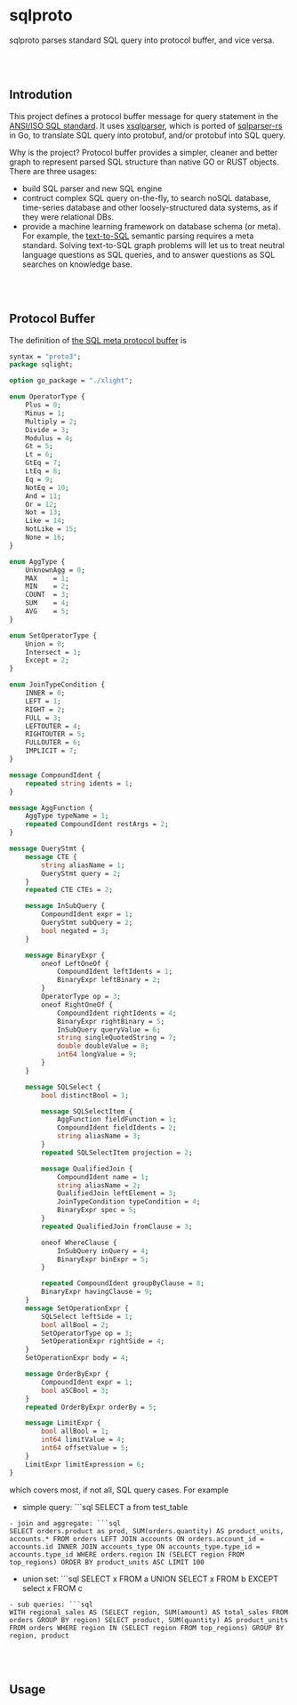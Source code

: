 # sqlproto

sqlproto parses standard SQL query into protocol buffer, and vice versa.

<br /><br />
## Introdution

This project defines a protocol buffer message for query statement in the [ANSI/ISO SQL standard](https://en.wikipedia.org/wiki/ISO/IEC_9075).
It uses [xsqlparser](https://github.com/akito0107/xsqlparser), which is ported of [sqlparser-rs](https://github.com/andygrove/sqlparser-rs) in Go, to translate SQL query into protobuf, and/or protobuf into SQL query.

Why is the project? Protocol buffer provides a simpler, cleaner and better graph to represent parsed SQL structure than native GO or RUST objects. There are three usages:

- build SQL parser and new SQL engine
- contruct complex SQL query on-the-fly, to search noSQL database, time-series database and other loosely-structured data systems, as if they were relational DBs.
- provide a machine learning framework on database schema (or meta). For example, the [text-to-SQL](https://yale-lily.github.io/spider) semantic parsing requires a meta standard. Solving text-to-SQL graph problems will let us to treat neutral language questions as SQL queries, and to answer questions as SQL searches on knowledge base.

<br /><br />

## Protocol Buffer

The definition of [the SQL meta protocol buffer](https://github.com/genelet/sqlproto/blob/main/proto/sqlight.proto) is

```protobuf
syntax = "proto3";
package sqlight;

option go_package = "./xlight";

enum OperatorType {
	Plus = 0;
	Minus = 1;
	Multiply = 2;
	Divide = 3;
	Modulus = 4;
	Gt = 5;
	Lt = 6;
	GtEq = 7;
	LtEq = 8;
	Eq = 9;
	NotEq = 10;
	And = 11;
	Or = 12;
	Not = 13;
	Like = 14;
	NotLike = 15;
	None = 16;
}

enum AggType {
	UnknownAgg = 0;
	MAX    = 1;
	MIN    = 2;
	COUNT  = 3;
	SUM    = 4;
	AVG    = 5;
}

enum SetOperatorType {
	Union = 0;
	Intersect = 1;
	Except = 2;
}

enum JoinTypeCondition {
	INNER = 0;
	LEFT = 1;
	RIGHT = 2;
	FULL = 3;
	LEFTOUTER = 4;
	RIGHTOUTER = 5;
	FULLOUTER = 6;
	IMPLICIT = 7;
}

message CompoundIdent {
	repeated string idents = 1;
}

message AggFunction {
	AggType typeName = 1;
	repeated CompoundIdent restArgs = 2;
}

message QueryStmt {
	message CTE {
		string aliasName = 1;
		QueryStmt query = 2;
    }
	repeated CTE CTEs = 2;

	message InSubQuery {
		CompoundIdent expr = 1;
		QueryStmt subQuery = 2;
		bool negated = 3;
	}

	message BinaryExpr {
		oneof LeftOneOf {
			CompoundIdent leftIdents = 1;
			BinaryExpr leftBinary = 2;
		}
		OperatorType op = 3;
		oneof RightOneOf {
			CompoundIdent rightIdents = 4;
			BinaryExpr rightBinary = 5;
			InSubQuery queryValue = 6;
			string singleQuotedString = 7;
			double doubleValue = 8;
			int64 longValue = 9;
		}
	}

	message SQLSelect {
		bool distinctBool = 1;

		message SQLSelectItem {
			AggFunction fieldFunction = 1;
			CompoundIdent fieldIdents = 2;
			string aliasName = 3;
		}
		repeated SQLSelectItem projection = 2;

		message QualifiedJoin {
			CompoundIdent name = 1;
			string aliasName = 2;
			QualifiedJoin leftElement = 3;
			JoinTypeCondition typeCondition = 4;
			BinaryExpr spec = 5;
		}
		repeated QualifiedJoin fromClause = 3;

		oneof WhereClause {
			InSubQuery inQuery = 4;
			BinaryExpr binExpr = 5;
		}

		repeated CompoundIdent groupByClause = 8;
		BinaryExpr havingClause = 9;
	}
	message SetOperationExpr {
		SQLSelect leftSide = 1;
		bool allBool = 2;
		SetOperatorType op = 3;
		SetOperationExpr rightSide = 4;
	}
	SetOperationExpr body = 4;

	message OrderByExpr {
		CompoundIdent expr = 1;
		bool aSCBool = 3;
	}
	repeated OrderByExpr orderBy = 5;

	message LimitExpr {
		bool allBool = 1;
		int64 limitValue = 4;
		int64 offsetValue = 5;
	}
	LimitExpr limitExpression = 6;
}
```

which covers most, if not all, SQL query cases. For example

- simple query: ```sql
SELECT a from test_table
```
- join and aggregate: ```sql
SELECT orders.product as prod, SUM(orders.quantity) AS product_units, accounts.* FROM orders LEFT JOIN accounts ON orders.account_id = accounts.id INNER JOIN accounts_type ON accounts_type.type_id = accounts.type_id WHERE orders.region IN (SELECT region FROM top_regions) ORDER BY product_units ASC LIMIT 100
```
- union set: ```sql
SELECT x FROM a UNION SELECT x FROM b EXCEPT select x FROM c
```
- sub queries: ```sql
WITH regional_sales AS (SELECT region, SUM(amount) AS total_sales FROM orders GROUP BY region) SELECT product, SUM(quantity) AS product_units FROM orders WHERE region IN (SELECT region FROM top_regions) GROUP BY region, product
```

<br /><br />
## Usage

